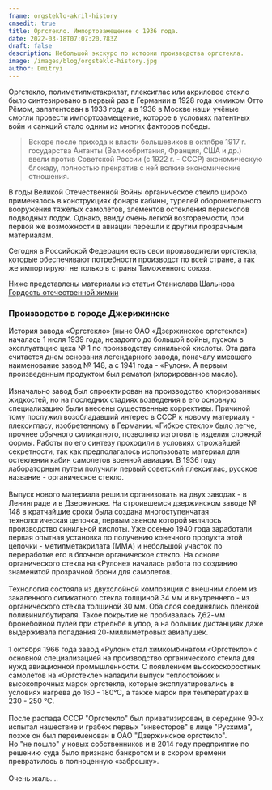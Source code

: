 ```yaml
---
fname: orgsteklo-akril-history
cmsedit: true
title: Оргстекло. Импортозамещение с 1936 года.
date: 2022-03-18T07:07:20.783Z
draft: false
description: Небольшой экскурс по истории производства оргстекла.
image: /images/blog/orgsteklo-history.jpg
author: Dmitryi
---
```

<!--StartFragment-->

Оргстекло, полиметилметакрилат, плексиглас или акриловое стекло было синтезировано в первый раз в Германии в 1928 года химиком Отто Рёмом, запатентован в 1933 году, а в 1936 в Москве наши учёные смогли провести импортозамещение, которое в условиях патентных войн и санкций стало одним из многих факторов победы. 

> Вскоре после прихода к власти большевиков в октябре 1917 г. государства Антанты (Великобритания, Франция, США и др.) ввели против Советской России (с 1922 г. - СССР) экономическую блокаду, полностью прекратив с ней всякие экономические отношения.

В годы Великой Отечественной Войны органическое стекло широко применялось в конструкциях фонаря кабины, турелей оборонительного вооружения тяжёлых самолётов, элементов остекления перископов подводных лодок. Однако, ввиду очень легкой возгораемости, при первой же возможности в авиации перешли к другим прозрачным материалам.

Сегодня в Российской Федерации есть свои производители оргстекла, которые обеспечивают потребности производст по всей стране, а так же импортируют не только в страны Таможенного союза.

Ниже представлены материалы из статьи Станислава Шальнова [Гордость отечественной химии](https://dzer.ru/6632-gordost-otechestvennoy-himii.html) 

### Производство в городе Джерижинске

История завода «Оргстекло» (ныне ОАО «Дзержинское оргстекло») началась 1 июля 1939 года, незадолго до большой войны, пуском в эксплуатацию цеха № 1 по производству синильной кислоты. Эта дата считается днем основания легендарного завода, поначалу имевшего наименование завод № 148, а с 1941 года - «Рулон». А первым произведенным продуктом был рематол (хлорированное масло).\
\
Изначально завод был спроектирован на производство хлорированных жидкостей, но на последних стадиях возведения в его основную специализацию были внесены существенные коррективы. Причиной тому послужил возобладавший интерес в СССР к новому материалу - плексигласу, изобретенному в Германии. «Гибкое стекло» было легче, прочнее обычного силикатного, позволяло изготовить изделия сложной формы. Работы по его синтезу проходили в условиях строжайшей секретности, так как предполагалось использовать материал для остекления кабин самолетов военной авиации. В 1936 году лабораторным путем получили первый советский плексиглас, русское название - органическое стекло.\
\
Выпуск нового материала решили организовать на двух заводах - в Ленинграде и в Дзержинске. На строившемся дзержинском заводе № 148 в кратчайшие сроки была создана многоступенчатая технологическая цепочка, первым звеном которой являлось производство синильной кислоты. Уже осенью 1940 года заработали первая опытная установка по получению конечного продукта этой цепочки - метилметакрилата (ММА) и небольшой участок по переработке его в блочное органическое стекло. На основе органического стекла на «Рулоне» началась работа по созданию знаменитой прозрачной брони для самолетов.\
\
Технология состояла из двухслойной композиции с внешним слоем из закаленного силикатного стекла толщиной 34 мм и внутреннего - из органического стекла толщиной 30 мм. Оба слоя соединялись пленкой поливинилбутираля. Такое покрытие не пробивалась 7,62-мм бронебойной пулей при стрельбе в упор, а на больших дистанциях даже выдерживала попадания 20-миллиметровых авиапушек.\
\
1 октября 1966 года завод «Рулон» стал химкомбинатом «Оргстекло» с основной специализацией на производство органического стекла для нужд авиационной промышленности. С появлением высокоскоростных самолетов на «Оргстекле» наладили выпуск теплостойких и высокопрочных марок оргстекла, которые эксплуатировались в условиях нагрева до 160 - 180°С, а также марок при температурах в 230 - 250 °C.\
\
После распада СССР "Оргстекло" был приватизирован, в середине 90-х испытал нашествие и грабеж первых "инвесторов" в лице "Русхима", позже он был переименован в ОАО "Дзержинское оргстекло".\
Но "не пошло" у новых собственников и в 2014 году предприятие по решению суда было признано банкротом и в скором времени превратилось в полноценную «заброшку».\
\
Очень жаль....

<!--EndFragment-->
